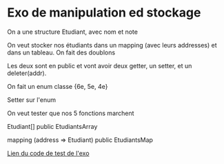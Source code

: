 # Exo de manipulation ed stockage

On a une structure Etudiant, avec nom et note

On veut stocker nos étudiants dans un mapping (avec leurs addresses) et dans un tableau. On fait des doublons

Les deux sont en public et vont avoir deux getter, un setter, et un deleter(addr).

On fait un enum classe {6e, 5e, 4e}

Setter sur l'enum

On veut tester que nos 5 fonctions marchent

Etudiant[] public EtudiantsArray

mapping (address => Etudiant) public EtudiantsMap

[Lien du code de test de l'exo](./test/student.js)
